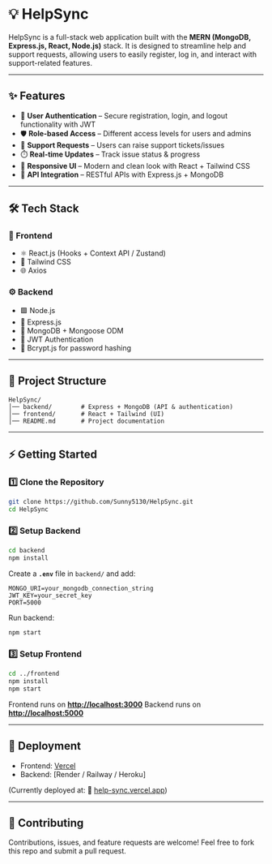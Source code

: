 # 💡 HelpSync

HelpSync is a full-stack web application built with the **MERN (MongoDB, Express.js, React, Node.js)** stack.
It is designed to streamline help and support requests, allowing users to easily register, log in, and interact with support-related features.

---

## ✨ Features

* 🔐 **User Authentication** – Secure registration, login, and logout functionality with JWT
* 🛡️ **Role-based Access** – Different access levels for users and admins
* 🎫 **Support Requests** – Users can raise support tickets/issues
* ⏱️ **Real-time Updates** – Track issue status & progress
* 📱 **Responsive UI** – Modern and clean look with React + Tailwind CSS
* 🔗 **API Integration** – RESTful APIs with Express.js + MongoDB

---

## 🛠️ Tech Stack

### 🎨 Frontend

* ⚛️ React.js (Hooks + Context API / Zustand)
* 🎨 Tailwind CSS
* 🌐 Axios

### ⚙️ Backend

* 🟩 Node.js
* 🚏 Express.js
* 🍃 MongoDB + Mongoose ODM
* 🔑 JWT Authentication
* 🧂 Bcrypt.js for password hashing

---

## 📂 Project Structure

```
HelpSync/
│── backend/        # Express + MongoDB (API & authentication)
│── frontend/       # React + Tailwind (UI)
│── README.md       # Project documentation
```

---

## ⚡ Getting Started

### 1️⃣ Clone the Repository

```bash
git clone https://github.com/Sunny5130/HelpSync.git
cd HelpSync
```

### 2️⃣ Setup Backend

```bash
cd backend
npm install
```

Create a **`.env`** file in `backend/` and add:

```env
MONGO_URI=your_mongodb_connection_string
JWT_KEY=your_secret_key
PORT=5000
```

Run backend:

```bash
npm start
```

### 3️⃣ Setup Frontend

```bash
cd ../frontend
npm install
npm start
```

Frontend runs on **[http://localhost:3000](http://localhost:3000)**
Backend runs on **[http://localhost:5000](http://localhost:5000)**

---

## 🚀 Deployment

* Frontend: [Vercel](https://vercel.com/)
* Backend: \[Render / Railway / Heroku]

(Currently deployed at: 🔗 [help-sync.vercel.app](https://help-sync.vercel.app))

---

## 🤝 Contributing

Contributions, issues, and feature requests are welcome!
Feel free to fork this repo and submit a pull request.
